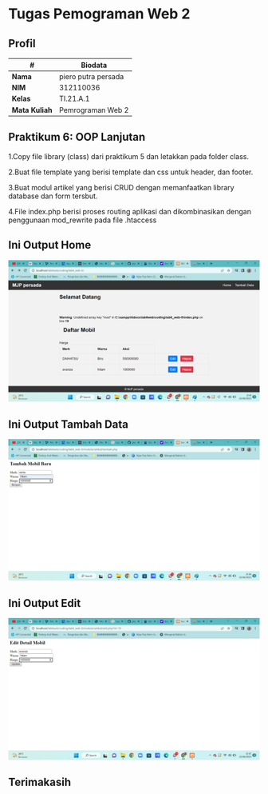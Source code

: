 # Tugas Pemograman Web 2
## Profil
| #               | Biodata            |
| --------------- | -----------------  |
| **Nama**        | piero putra persada|
| **NIM**         | 312110036          |
| **Kelas**       | TI.21.A.1          |
| **Mata Kuliah** | Pemrograman Web 2  |

## Praktikum 6: OOP Lanjutan
1.Copy file library (class) dari praktikum 5 dan letakkan pada folder class.<p>
2.Buat file template yang berisi template dan css untuk header, dan footer.<p>
3.Buat modul artikel yang berisi CRUD dengan memanfaatkan library database dan form tersbut.<p>
4.File index.php berisi proses routing aplikasi dan dikombinasikan dengan penggunaan mod_rewrite pada file .htaccess<p>

## Ini Output Home
![Gambar 1](screenshoot/1.png)
## Ini Output Tambah Data
![Gambar 2](screenshoot/2.png)
## Ini Output Edit
![Gambar 3](screenshoot/3.png)

## Terimakasih
